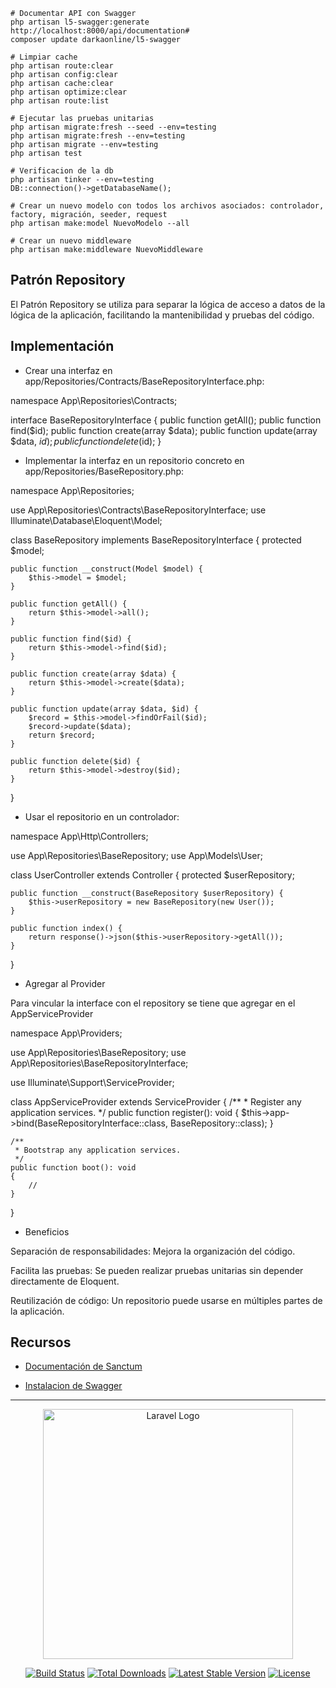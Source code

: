 

```shell
# Documentar API con Swagger
php artisan l5-swagger:generate
http://localhost:8000/api/documentation#
composer update darkaonline/l5-swagger
```

```shell
# Limpiar cache
php artisan route:clear
php artisan config:clear
php artisan cache:clear
php artisan optimize:clear
php artisan route:list
```

````shell
# Ejecutar las pruebas unitarias
php artisan migrate:fresh --seed --env=testing
php artisan migrate:fresh --env=testing
php artisan migrate --env=testing
php artisan test
````

````shell
# Verificacion de la db
php artisan tinker --env=testing
DB::connection()->getDatabaseName();
````

```shell
# Crear un nuevo modelo con todos los archivos asociados: controlador, factory, migración, seeder, request
php artisan make:model NuevoModelo --all

# Crear un nuevo middleware
php artisan make:middleware NuevoMiddleware
```

## Patrón Repository

El Patrón Repository se utiliza para separar la lógica de acceso a datos de la lógica de la aplicación, facilitando la mantenibilidad y pruebas del código.

## Implementación

* Crear una interfaz en app/Repositories/Contracts/BaseRepositoryInterface.php:

namespace App\Repositories\Contracts;

interface BaseRepositoryInterface {
    public function getAll();
    public function find($id);
    public function create(array $data);
    public function update(array $data, $id);
    public function delete($id);
}

* Implementar la interfaz en un repositorio concreto en app/Repositories/BaseRepository.php:

namespace App\Repositories;

use App\Repositories\Contracts\BaseRepositoryInterface;
use Illuminate\Database\Eloquent\Model;

class BaseRepository implements BaseRepositoryInterface {
    protected $model;
    
    public function __construct(Model $model) {
        $this->model = $model;
    }
    
    public function getAll() {
        return $this->model->all();
    }
    
    public function find($id) {
        return $this->model->find($id);
    }
    
    public function create(array $data) {
        return $this->model->create($data);
    }
    
    public function update(array $data, $id) {
        $record = $this->model->findOrFail($id);
        $record->update($data);
        return $record;
    }
    
    public function delete($id) {
        return $this->model->destroy($id);
    }
}

* Usar el repositorio en un controlador:

namespace App\Http\Controllers;

use App\Repositories\BaseRepository;
use App\Models\User;

class UserController extends Controller {
    protected $userRepository;
    
    public function __construct(BaseRepository $userRepository) {
        $this->userRepository = new BaseRepository(new User());
    }
    
    public function index() {
        return response()->json($this->userRepository->getAll());
    }
}

* Agregar al Provider

Para vincular la interface con el repository se tiene que agregar en el AppServiceProvider

namespace App\Providers;

use App\Repositories\BaseRepository;
use App\Repositories\BaseRepositoryInterface;

use Illuminate\Support\ServiceProvider;

class AppServiceProvider extends ServiceProvider
{
    /**
     * Register any application services.
     */
    public function register(): void
    {
        $this->app->bind(BaseRepositoryInterface::class, BaseRepository::class);
    }

    /**
     * Bootstrap any application services.
     */
    public function boot(): void
    {
        //
    }
}

* Beneficios

Separación de responsabilidades: Mejora la organización del código.

Facilita las pruebas: Se pueden realizar pruebas unitarias sin depender directamente de Eloquent.

Reutilización de código: Un repositorio puede usarse en múltiples partes de la aplicación.

## Recursos

* [Documentación de Sanctum](https://laravel.com/docs/12.x/sanctum#main-content)

* [Instalacion de Swagger](https://salim-hosen.medium.com/how-to-document-your-laravel-api-using-swagger-5480044bd860)


---

<p align="center"><a href="https://laravel.com" target="_blank"><img src="https://raw.githubusercontent.com/laravel/art/master/logo-lockup/5%20SVG/2%20CMYK/1%20Full%20Color/laravel-logolockup-cmyk-red.svg" width="400" alt="Laravel Logo"></a></p>

<p align="center">
<a href="https://github.com/laravel/framework/actions"><img src="https://github.com/laravel/framework/workflows/tests/badge.svg" alt="Build Status"></a>
<a href="https://packagist.org/packages/laravel/framework"><img src="https://img.shields.io/packagist/dt/laravel/framework" alt="Total Downloads"></a>
<a href="https://packagist.org/packages/laravel/framework"><img src="https://img.shields.io/packagist/v/laravel/framework" alt="Latest Stable Version"></a>
<a href="https://packagist.org/packages/laravel/framework"><img src="https://img.shields.io/packagist/l/laravel/framework" alt="License"></a>
</p>

